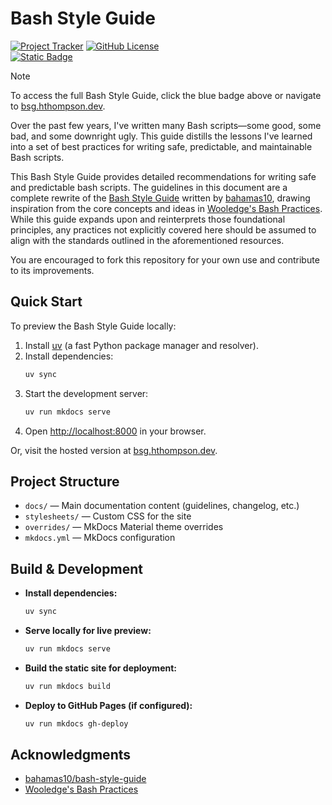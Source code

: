 # Bash Style Guide

[![Project Tracker](https://img.shields.io/badge/repo%20status-Project%20Tracker-lightgrey)](https://hthompson.dev/project-tracker#project-255784006)
[![GitHub License](https://img.shields.io/github/license/StrangeRanger/HThompson)](LICENSE)
<br />
[![Static Badge](https://img.shields.io/badge/Click%20to%20access%20Bash%20Style%20Guide-blue)](https://bsg.hthompson.dev)

> [!NOTE]
> To access the full Bash Style Guide, click the blue badge above or navigate to [bsg.hthompson.dev](https://bsg.hthompson.dev).

Over the past few years, I've written many Bash scripts—some good, some bad, and some downright ugly. This guide distills the lessons I've learned into a set of best practices for writing safe, predictable, and maintainable Bash scripts.

This Bash Style Guide provides detailed recommendations for writing safe and predictable bash scripts. The guidelines in this document are a complete rewrite of the [Bash Style Guide](https://github.com/bahamas10/bash-style-guide) written by [bahamas10](https://github.com/bahamas10), drawing inspiration from the core concepts and ideas in [Wooledge's Bash Practices](http://mywiki.wooledge.org/BashGuide/Practices). While this guide expands upon and reinterprets those foundational principles, any practices not explicitly covered here should be assumed to align with the standards outlined in the aforementioned resources.

You are encouraged to fork this repository for your own use and contribute to its improvements.

## Quick Start

To preview the Bash Style Guide locally:

1. Install [uv](https://github.com/astral-sh/uv#installation) (a fast Python package manager and resolver).
2. Install dependencies:
   ```bash
   uv sync
   ```
3. Start the development server:
   ```bash
   uv run mkdocs serve
   ```
4. Open [http://localhost:8000](http://localhost:8000) in your browser.

Or, visit the hosted version at [bsg.hthompson.dev](https://bsg.hthompson.dev).

## Project Structure

- `docs/` — Main documentation content (guidelines, changelog, etc.)
- `stylesheets/` — Custom CSS for the site
- `overrides/` — MkDocs Material theme overrides
- `mkdocs.yml` — MkDocs configuration

## Build & Development

- **Install dependencies:**
  ```bash
  uv sync
  ```
- **Serve locally for live preview:**
  ```bash
  uv run mkdocs serve
  ```
- **Build the static site for deployment:**
  ```bash
  uv run mkdocs build
  ```
- **Deploy to GitHub Pages (if configured):**
  ```bash
  uv run mkdocs gh-deploy
  ```

## Acknowledgments

- [bahamas10/bash-style-guide](https://github.com/bahamas10/bash-style-guide)
- [Wooledge's Bash Practices](http://mywiki.wooledge.org/BashGuide/Practices)
